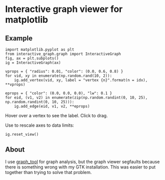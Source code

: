 # Interactive graph viewer for matplotlib

## Example

```
import matplotlib.pyplot as plt
from interactive_graph.graph import InteractiveGraph
fig, ax = plt.subplots()
ig = InteractiveGraph(ax)

vprops = { "radius": 0.01, "color": (0.0, 0.6, 0.8) }
for vid, xy in enumerate(np.random.rand(10, 2)):
    ig.add_vertex(vid, xy, label = "vertex {n}".format(n = idx), **vprops)

eprops = { "color": (0.0, 0.0, 0.0), "lw": 0.1 }
for eid, (v1, v2) in enumerate(zip(np.random.randint(0, 10, 25), np.random.randint(0, 10, 25))):
    ig.add_edge(eid, v1, v2, **eprops)
```

Hover over a vertex to see the label.  Click to drag.

Use to rescale axes to data limits:

```
ig.reset_view()
```

## About

I use [graph_tool](https://graph-tool.skewed.de) for graph analysis, but the graph viewer segfaults because there is something wrong with my GTK installation.  This was easier to put together than trying to solve that problem.
